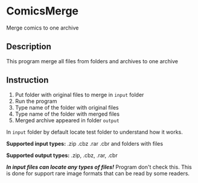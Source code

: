 # ComicsMerge
Merge comics to one archive
## Description
This program merge all files from folders and archives to one archive

## Instruction
1) Put folder with original files to merge in <code>input</code> folder
2) Run the program
3) Type name of the folder with original files
4) Type name of the folder with merged files
5) Merged archive appeared in folder <code>output</code>

In <code>input</code> folder by default locate test folder to understand how it works.

**Supported input types:** .zip .cbz .rar .cbr and folders with files

**Supported output types:** .zip, .cbz, .rar, .cbr

**_In input files can locate any types of files!_** Program don't check this. This is done for support rare image formats that can be read by some readers.
